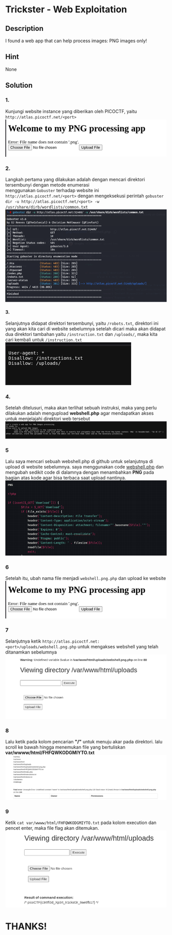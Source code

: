 # Trickster - Web Exploitation

## Description
I found a web app that can help process images: PNG images only!  

## Hint
None

## Solution
### 1. 
Kunjungi website instance yang diberikan oleh PICOCTF, yaitu `http://atlas.picoctf.net/<port>`  
![alt_text](https://github.com/fauznazz-afk/ctf-writeup/blob/main/Documentation/PICO/Screenshot%20From%202025-01-29%2013-14-02.png?raw=true)


### 2. 
Langkah pertama yang dilakukan adalah dengan mencari direktori tersembunyi dengan metode enumerasi  
menggunakan `Gobuster` terhadap website ini `http://atlas.picoctf.net/<port>` dengan mengeksekusi perintah
`gobuster dir -u http://atlas.picoctf.net/<port> -w /usr/share/dirb/wordlists/common.txt`  
![alt_text](https://github.com/fauznazz-afk/ctf-writeup/blob/main/Documentation/PICO/Screenshot%20From%202025-01-29%2013-11-57.png?raw=true)

#### 3. 
Selanjutnya didapat direktori tersembunyi, yaitu `/robots.txt`, direktori ini yang akan kita cari di website sebelumnya 
setelah dicari maka akan didapat dua direktori tambahan yaitu `/instruction.txt` dan `/uploads/`, maka kita cari kembali untuk `/instruction.txt`  
![alt_text](https://github.com/fauznazz-afk/ctf-writeup/blob/main/Documentation/PICO/Screenshot%20From%202025-01-29%2013-12-15.png?raw=true)

### 4.  
Setelah ditelusuri, maka akan terlihat sebuah instruksi, maka yang perlu dilakukan adalah mengupload **webshell.php** agar mendapatkan akses untuk menjelajahi direktori web tersebut
![alt_text](https://github.com/fauznazz-afk/ctf-writeup/blob/main/Documentation/PICO/Screenshot%20From%202025-01-29%2013-12-31.png?raw=true)

### 5  
Lalu saya mencari sebuah webshell.php di github untuk selanjutnya di upload di website sebelumnya. saya menggunakan code [webshell.php](https://github.com/drag0s/php-webshell/blob/master/webshell.php) dan mengubah sedikit code di dalamnya dengan menambahkan **PNG** pada bagian atas kode agar bisa terbaca saat upload nantinya.
![alt_text](https://github.com/fauznazz-afk/ctf-writeup/blob/main/Documentation/PICO/Screenshot%20From%202025-01-29%2014-16-43.png?raw=true)

### 6  
Setelah itu, ubah nama file menjadi `webshell.png.php` dan upload ke website  
![alt_text](https://github.com/fauznazz-afk/ctf-writeup/blob/main/Documentation/PICO/Screenshot%20From%202025-01-29%2013-14-02.png?raw=true)

### 7   
Selanjutnya ketik `http://atlas.picoctf.net:<port>/uploads/webshell.png.php` untuk mengakses webshell yang telah ditanamkan sebelumnya   
![alt_text](https://github.com/fauznazz-afk/ctf-writeup/blob/main/Documentation/PICO/Screenshot%20From%202025-01-29%2014-23-47.png?raw=true)

### 8  
Lalu ketik pada kolom pencarian **"/"** untuk menuju akar pada direktori. lalu scroll ke bawah hingga menemukan file yang bertuliskan **var/wwww/html/FHFQWKODGMIYTO.txt**  
![alt_text](https://github.com/fauznazz-afk/ctf-writeup/blob/main/Documentation/PICO/Screenshot%20From%202025-01-29%2013-19-42.png?raw=true)

### 9  
Ketik `cat var/wwww/html/FHFQWKODGMIYTO.txt` pada kolom execution dan pencet enter, maka file flag akan ditemukan.  
![alt_text](https://github.com/fauznazz-afk/ctf-writeup/blob/main/Documentation/PICO/Screenshot%20From%202025-01-29%2013-20-14.png?raw=true)

# THANKS!



